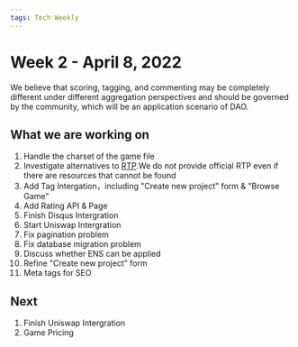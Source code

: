 ```yaml
---
tags: Tech Weekly
---
```

# Week 2 - April 8, 2022

We believe that scoring, tagging, and commenting may be completely different under different aggregation perspectives and should be governed by the community, which will be an application scenario of DAO.

## What we are working on

1. Handle the charset of the game file
2. Investigate alternatives to [RTP](https://easyrpg.org/rtp-replacement/).We do not provide official RTP even if there are resources that cannot be found
3. Add Tag Intergation，including "Create new project" form & "Browse Game"
4. Add Rating API & Page
5. Finish Disqus Intergration
6. Start Uniswap Intergration
7. Fix pagination problem
8. Fix database migration problem
9. Discuss whether ENS can be applied
10. Refine "Create new project" form
11. Meta tags for SEO

## Next

1. Finish Uniswap Intergration
2. Game Pricing
